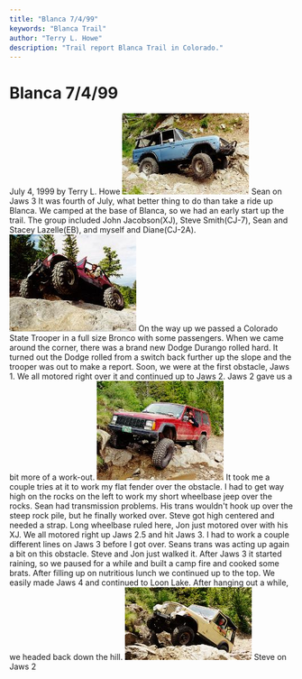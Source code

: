 ```yaml
---
title: "Blanca 7/4/99"
keywords: "Blanca Trail"
author: "Terry L. Howe"
description: "Trail report Blanca Trail in Colorado."
---
```


# Blanca 7/4/99
July 4, 1999
by Terry L. Howe
[![Sean on Jaws 3](bl990705_.jpg)](bl990705.jpg)
Sean on Jaws 3
It was fourth of July, what better thing to do than take a ride
up Blanca.  We camped at the base of Blanca, so we had an early
start up the trail.  The group included John Jacobson(XJ), Steve
Smith(CJ-7), Sean and Stacey Lazelle(EB), and myself and Diane(CJ-2A).
[![Terry on Jaws 1](bl990706_.jpg)](bl990706.jpg)
On the way up we passed a Colorado State Trooper in a full size
Bronco with some passengers.  When we came around the corner,
there was a brand new Dodge Durango rolled hard.  It turned out
the Dodge rolled from a switch back further up the slope and the
trooper was out to make a report.
Soon, we were at the first obstacle, Jaws 1.  We all motored right
over it and continued up to Jaws 2.  Jaws 2 gave us a bit more of
a work-out.
[![Jon on Jaws 2](bl990702_.jpg)](bl990702.jpg)
It took me a couple tries at it to work my flat fender over the obstacle.
I had to get way high on the rocks on the left to work my short wheelbase
jeep over the rocks.  Sean had transmission problems.  His trans wouldn't
hook up over the steep rock pile, but he finally worked over.  Steve got
high centered and needed a strap.  Long wheelbase ruled here, Jon just
motored over with his XJ.
We all motored right up Jaws 2.5 and hit Jaws 3.  I had to work a couple
different lines on Jaws 3 before I got over.  Seans trans was acting up again
a bit on this obstacle.  Steve and Jon just walked it.
After Jaws 3 it started raining, so we paused for a while and built a camp
fire and cooked some brats.  After filling up on nutritious lunch we continued
up to the top.  We easily made Jaws 4 and continued to Loon Lake.  After hanging
out a while, we headed back down the hill.
[![Steve on Jaws 2](bl990703_.jpg)](bl990703.jpg)
Steve on Jaws 2